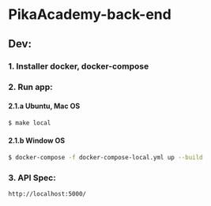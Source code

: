 # PikaAcademy-back-end

## Dev:
### 1. Installer docker, docker-compose
### 2. Run app:

#### 2.1.a Ubuntu, Mac OS
```bash
$ make local
```
#### 2.1.b Window OS
```bash
$ docker-compose -f docker-compose-local.yml up --build
```

### 3. API Spec:

```http
http://localhost:5000/
```